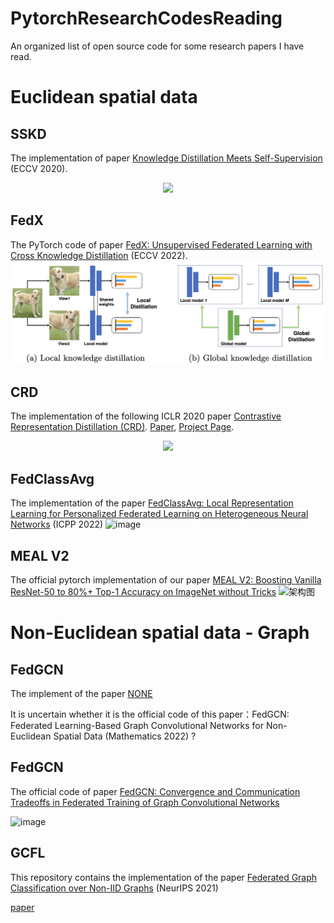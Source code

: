 # PytorchResearchCodesReading
An organized list of open source code for some research papers I have read.

# Euclidean spatial data

## SSKD

The implementation of paper [Knowledge Distillation Meets Self-Supervision](https://github.com/xuguodong03/SSKD) (ECCV 2020).
<!-- ![架构](https://github.com/xuguodong03/SSKD/raw/master/frm.png) -->
<center><img src="https://github.com/xuguodong03/SSKD/raw/master/frm.png"> </center>


## FedX

The PyTorch code of paper [FedX: Unsupervised Federated Learning with Cross Knowledge Distillation](https://arxiv.org/abs/2207.09158) (ECCV 2022).
![架构图](./intro.png)


## CRD

The implementation of the following ICLR 2020 paper [Contrastive Representation Distillation (CRD)](https://github.com/HobbitLong/RepDistiller). [Paper](http://arxiv.org/abs/1910.10699), [Project Page](http://hobbitlong.github.io/CRD/).
<center><img src="https://camo.githubusercontent.com/1dc5b188095cfa936653171b3cd23793d872c1c25438a034ade65c4db382f22d/687474703a2f2f686f626269746c6f6e672e6769746875622e696f2f4352442f4352445f66696c65732f7465617365722e6a7067"></center>


## FedClassAvg

The implementation of the paper [FedClassAvg: Local Representation Learning for Personalized Federated Learning on Heterogeneous Neural Networks](https://github.com/hukla/FedClassAvg) (ICPP 2022)
![image](https://user-images.githubusercontent.com/23145731/205075075-9c28aeb8-f055-455b-bfd6-707a3b5c1e4d.png)



## MEAL V2

The official pytorch implementation of our paper [MEAL V2: Boosting Vanilla ResNet-50 to 80%+ Top-1 Accuracy on ImageNet without Tricks](https://github.com/szq0214/MEAL-V2)
![架构图](https://user-images.githubusercontent.com/3794909/92182326-6f78c400-ee19-11ea-80e4-2d6e4d73ce82.png)



# Non-Euclidean spatial data - Graph

## FedGCN
The implement of the paper [NONE](https://github.com/WHDY/FedGCN) 

It is uncertain whether it is the official code of this paper：FedGCN: Federated Learning-Based Graph Convolutional Networks for Non-Euclidean Spatial Data (Mathematics 2022) ?



## FedGCN

The official code of paper [FedGCN: Convergence and Communication Tradeoffs in
Federated Training of Graph Convolutional Networks](https://github.com/yh-yao/FedGCN)

![image](https://user-images.githubusercontent.com/23145731/205077875-f3031385-ac9e-4514-9903-252698f14809.png)


## GCFL

This repository contains the implementation of the paper [Federated Graph Classification over Non-IID Graphs](https://github.com/Oxfordblue7/GCFL) (NeurIPS 2021)

[paper](https://arxiv.org/pdf/2106.13423.pdf)







